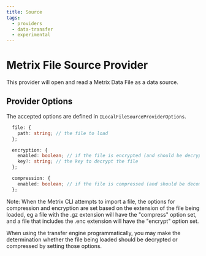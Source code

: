 ```yaml
---
title: Source
tags:
  - providers
  - data-transfer
  - experimental
---
```


# Metrix File Source Provider

This provider will open and read a Metrix Data File as a data source.

## Provider Options

The accepted options are defined in `ILocalFileSourceProviderOptions`.

```typescript
  file: {
    path: string; // the file to load
  };

  encryption: {
    enabled: boolean; // if the file is encrypted (and should be decrypted)
    key?: string; // the key to decrypt the file
  };

  compression: {
    enabled: boolean; // if the file is compressed (and should be decompressed)
  };
```

Note: When the Metrix CLI attempts to import a file, the options for compression and encryption are set based on the extension of the file being loaded, eg a file with the .gz extension will have the "compress" option set, and a file that includes the .enc extension will have the "encrypt" option set.

When using the transfer engine programmatically, you may make the determination whether the file being loaded should be decrypted or compressed by setting
those options.
